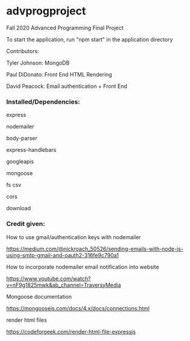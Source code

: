 # advprogproject
Fall 2020 Advanced Programming Final Project

To start the application, run "npm start" in the application directory

Contributors:

Tyler Johnson: MongoDB

Paul DiDonato: Front End HTML Rendering

David Peacock: Email authentication + Front End 



### Installed/Dependencies:

express

nodemailer

body-parser

express-handlebars

googleapis

mongoose

fs csv

cors

download


### Credit given:

How to use gmail/authentication keys with nodemailer

https://medium.com/@nickroach_50526/sending-emails-with-node-js-using-smtp-gmail-and-oauth2-316fe9c790a1


How to incorporate nodemailer email notification into website

https://www.youtube.com/watch?v=nF9g1825mwk&ab_channel=TraversyMedia



Mongoose documentation

https://mongoosejs.com/docs/4.x/docs/connections.html


render html files

https://codeforgeek.com/render-html-file-expressjs

